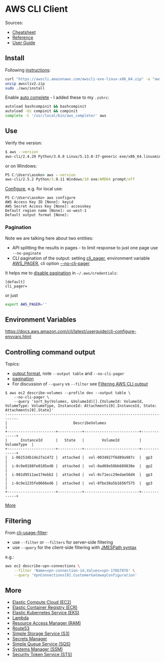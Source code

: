 # AWS CLI Client

Sources:

* [Cheatsheet](https://www.bluematador.com/learn/aws-cli-cheatsheet)
* [Reference](https://docs.aws.amazon.com/cli/latest/reference/)
* [User Guide](https://docs.aws.amazon.com/cli/latest/userguide/)

## Install

Following [instructions](https://docs.aws.amazon.com/cli/latest/userguide/getting-started-install.html):

```sh
curl "https://awscli.amazonaws.com/awscli-exe-linux-x86_64.zip" -o "awscliv2.zip"
unzip awscliv2.zip
sudo ./aws/install
```

Enable [auto complete](https://docs.aws.amazon.com/cli/latest/userguide/cli-configure-completion.html) - I added these to my `.zshrc`:
```sh
autoload bashcompinit && bashcompinit
autoload -Uz compinit && compinit
complete -C '/usr/local/bin/aws_completer' aws
```

## Use

Verify the version:
```sh
$ aws --version
aws-cli/2.4.29 Python/3.8.8 Linux/5.13.0-37-generic exe/x86_64.linuxmint.20 prompt/off
```

or on Windows:
```cmd
PS C:\Users\asoko> aws --version
aws-cli/2.5.2 Python/3.9.11 Windows/10 exe/AMD64 prompt/off
```

[Configure](https://docs.aws.amazon.com/cli/latest/userguide/cli-configure-quickstart.html),
e.g. for local use:

```
PS C:\Users\asoko> aws configure
AWS Access Key ID [None]: keyid
AWS Secret Access Key [None]: accesskey
Default region name [None]: us-west-1
Default output format [None]:
```

### Pagination

Note we are talking here about two entities:

* API splitting the results in pages - to limit response to just one page use
`--no-paginate`
* CLI pagination of the output:
setting [cli_pager](https://docs.aws.amazon.com/cli/latest/userguide/cli-usage-pagination.html#cli-usage-pagination-clipager),
environment variable [AWS_PAGER](https://docs.aws.amazon.com/cli/latest/userguide/cli-usage-pagination.html#cli-usage-pagination-awspager),
cli option [--no-cli-pager](https://docs.aws.amazon.com/cli/latest/userguide/cli-usage-pagination.html#cli-usage-pagination-noclipager)

It helps me to [disable
pagination](https://docs.aws.amazon.com/cli/latest/userguide/cli-usage-pagination.html)
in `~/.aws/credentials`:

```
[default]
cli_pager=
```

or just
```sh
export AWS_PAGER=''
```


## Environment Variables

https://docs.aws.amazon.com/cli/latest/userguide/cli-configure-envvars.html

## Controlling command output

Topics:

* [output format](https://docs.aws.amazon.com/cli/latest/userguide/cli-usage-output-format.html),
note `--output table` and `--no-cli-pager `
* [pagination](https://docs.aws.amazon.com/cli/latest/userguide/cli-usage-pagination.html)
* For discussion of `--query` vs `--filter` see
[Filtering AWS CLI output](https://docs.aws.amazon.com/cli/latest/userguide/cli-usage-filter.html)

```console
$ aws ec2 describe-volumes --profile dev --output table \
    --no-cli-pager \
    --query 'sort_by(Volumes, &VolumeId)[].{VolumeId: VolumeId, VolumeType: VolumeType, InstanceId: Attachments[0].InstanceId, State: Attachments[0].State}'
----------------------------------------------------------------------------
|                              DescribeVolumes                             |
+----------------------+-----------+-------------------------+-------------+
|      InstanceId      |   State   |        VolumeId         | VolumeType  |
+----------------------+-----------+-------------------------+-------------+
|  i-06253db1de27a1472 |  attached |  vol-0034927f6d89a987c  |  gp3        |
|  i-0c9e0188fe0105ed6 |  attached |  vol-0ad69e58bb689838e  |  gp2        |
|  i-081d9511ae174ebb2 |  attached |  vol-0cf1ecc29edae56d4  |  gp3        |
|  i-0c9e1235fe0666ed6 |  attached |  vol-0fbe38a5b1656f575  |  gp3        |
+----------------------+-----------+-------------------------+-------------+
```

[More](https://github.com/KarnGusain/AWS/blob/main/AWS%20CLI.md)


## Filtering

From [cli-usage-filter](https://docs.aws.amazon.com/cli/v1/userguide/cli-usage-filter.html):

* use `--filter` or `--filters` for server-side filtering
* use `--query` for the client-side filtering with
[JMESPath syntax](https://jmespath.org/)

e.g.:
```sh
aws ec2 describe-vpn-connections \
    --filter 'Name=vpn-connection-id,Values=vpn-176b7876' \
    --query 'VpnConnections[0].CustomerGatewayConfiguration'
```

## More

* [Elastic Compute Cloud (EC2)](cli-ec2.html)
* [Elastic Container Registry (ECR)](cli-ecr.html)
* [Elastic Kubernetes Service (EKS)](cli-eksctl.html)
* [Lambda](cli-lambda.html)
* [Resource Access Manager (RAM)](cli-ram.html)
* [Route53](cli-route53.html)
* [Simple Storage Service (S3)](cli-s3.html)
* [Secrets Manager](cli-secrets.html)
* [Simple Queue Service (SQS)](cli-sqs.html)
* [Systems Manager (SSM)](cli-ssm.html)
* [Security Token Service (STS)](cli-sts.html)
